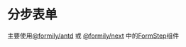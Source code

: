 # 分步表单

主要使用[@formily/antd](https://antd.formilyjs.org) 或 [@formily/next](https://next.formilyjs.org) 中的[FormStep](http://antd.formilyjs.org/components/form-step)组件